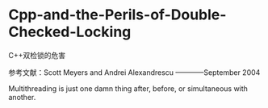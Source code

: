 # Cpp-and-the-Perils-of-Double-Checked-Locking
C++双检锁的危害

参考文献：Scott Meyers and Andrei Alexandrescu  ————September 2004

Multithreading is just one damn thing after, before, or simultaneous with another.
